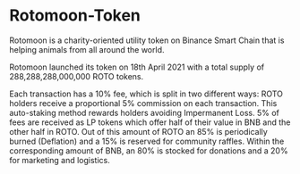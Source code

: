 # Rotomoon-Token
Rotomoon is a charity-oriented utility token on Binance Smart Chain that is helping animals from all around the world. 

Rotomoon launched its token on 18th April 2021 with a total supply of 288,288,288,000,000 ROTO tokens.

Each transaction has a 10% fee, which is split in two different ways:
ROTO holders receive a proportional 5% commission on each transaction. This auto-staking method rewards holders avoiding Impermanent Loss.
5% of fees are received as LP tokens which offer half of their value in BNB and the other half in ROTO. Out of this amount of ROTO an 85% is periodically burned (Deflation) and a 15% is reserved for community raffles.
Within the corresponding amount of BNB, an 80% is stocked for donations and a 20% for marketing and logistics.
